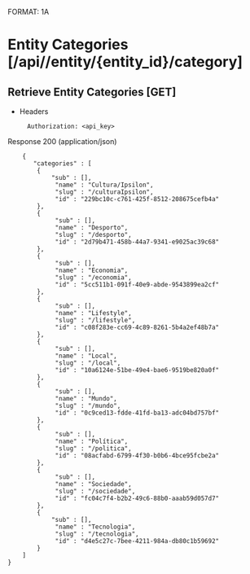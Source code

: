 FORMAT: 1A


# Entity Categories [/api//entity/{entity_id}/category]


## Retrieve Entity Categories [GET]


+ Headers

        Authorization: <api_key>



Response 200 (application/json)


        {
           "categories" : [
            {
                "sub" : [],
                 "name" : "Cultura/Ipsilon",
                 "slug" : "/culturaIpsilon",
                 "id" : "229bc10c-c761-425f-8512-208675cefb4a"
            },
            {
                 "sub" : [],
                 "name" : "Desporto",
                 "slug" : "/desporto",
                 "id" : "2d79b471-458b-44a7-9341-e9025ac39c68"
            },
            {
                 "sub" : [],
                 "name" : "Economia",
                 "slug" : "/economia",
                 "id" : "5cc511b1-091f-40e9-abde-9543899ea2cf"
            },
            {
                 "sub" : [],
                 "name" : "Lifestyle",
                 "slug" : "/lifestyle",
                 "id" : "c08f283e-cc69-4c89-8261-5b4a2ef48b7a"
            },
            {
                 "sub" : [],
                 "name" : "Local",
                 "slug" : "/local",
                 "id" : "10a6124e-51be-49e4-bae6-9519be820a0f"
            },
            {
                 "sub" : [],
                 "name" : "Mundo",
                 "slug" : "/mundo",
                 "id" : "0c9ced13-fdde-41fd-ba13-adc04bd757bf"
            },
            {
                 "sub" : [],
                 "name" : "Política",
                 "slug" : "/politica",
                 "id" : "08acfabd-6799-4f30-b0b6-4bce95fcbe2a"
            },
            {
                 "sub" : [],
                 "name" : "Sociedade",
                 "slug" : "/sociedade",
                 "id" : "fc04c7f4-b2b2-49c6-88b0-aaab59d057d7"
            },
            {
                "sub" : [],
                 "name" : "Tecnologia",
                 "slug" : "/tecnologia",
                 "id" : "d4e5c27c-7bee-4211-984a-db80c1b59692"
            }
        ]
    }


